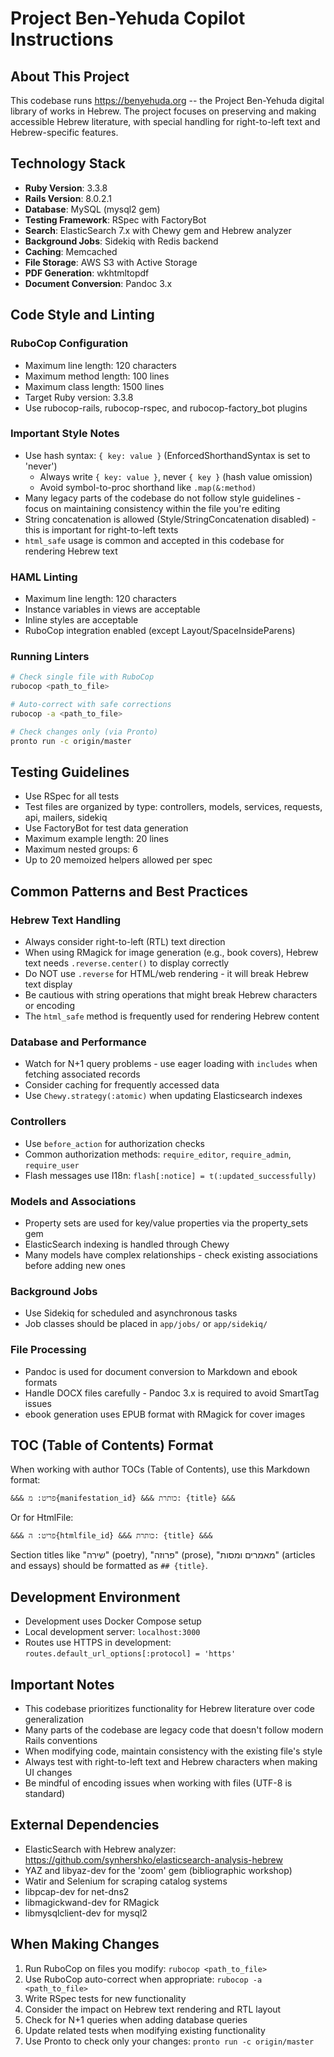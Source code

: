 # Project Ben-Yehuda Copilot Instructions

## About This Project

This codebase runs https://benyehuda.org -- the Project Ben-Yehuda digital library of works in Hebrew. The project focuses on preserving and making accessible Hebrew literature, with special handling for right-to-left text and Hebrew-specific features.

## Technology Stack

- **Ruby Version**: 3.3.8
- **Rails Version**: 8.0.2.1
- **Database**: MySQL (mysql2 gem)
- **Testing Framework**: RSpec with FactoryBot
- **Search**: ElasticSearch 7.x with Chewy gem and Hebrew analyzer
- **Background Jobs**: Sidekiq with Redis backend
- **Caching**: Memcached
- **File Storage**: AWS S3 with Active Storage
- **PDF Generation**: wkhtmltopdf
- **Document Conversion**: Pandoc 3.x

## Code Style and Linting

### RuboCop Configuration
- Maximum line length: 120 characters
- Maximum method length: 100 lines
- Maximum class length: 1500 lines
- Target Ruby version: 3.3.8
- Use rubocop-rails, rubocop-rspec, and rubocop-factory_bot plugins

### Important Style Notes
- Use hash syntax: `{ key: value }` (EnforcedShorthandSyntax is set to 'never')
  - Always write `{ key: value }`, never `{ key }` (hash value omission)
  - Avoid symbol-to-proc shorthand like `.map(&:method)`
- Many legacy parts of the codebase do not follow style guidelines - focus on maintaining consistency within the file you're editing
- String concatenation is allowed (Style/StringConcatenation disabled) - this is important for right-to-left texts
- `html_safe` usage is common and accepted in this codebase for rendering Hebrew text

### HAML Linting
- Maximum line length: 120 characters
- Instance variables in views are acceptable
- Inline styles are acceptable
- RuboCop integration enabled (except Layout/SpaceInsideParens)

### Running Linters
```bash
# Check single file with RuboCop
rubocop <path_to_file>

# Auto-correct with safe corrections
rubocop -a <path_to_file>

# Check changes only (via Pronto)
pronto run -c origin/master
```

## Testing Guidelines

- Use RSpec for all tests
- Test files are organized by type: controllers, models, services, requests, api, mailers, sidekiq
- Use FactoryBot for test data generation
- Maximum example length: 20 lines
- Maximum nested groups: 6
- Up to 20 memoized helpers allowed per spec

## Common Patterns and Best Practices

### Hebrew Text Handling
- Always consider right-to-left (RTL) text direction
- When using RMagick for image generation (e.g., book covers), Hebrew text needs `.reverse.center()` to display correctly
- Do NOT use `.reverse` for HTML/web rendering - it will break Hebrew text display
- Be cautious with string operations that might break Hebrew characters or encoding
- The `html_safe` method is frequently used for rendering Hebrew content

### Database and Performance
- Watch for N+1 query problems - use eager loading with `includes` when fetching associated records
- Consider caching for frequently accessed data
- Use `Chewy.strategy(:atomic)` when updating Elasticsearch indexes

### Controllers
- Use `before_action` for authorization checks
- Common authorization methods: `require_editor`, `require_admin`, `require_user`
- Flash messages use I18n: `flash[:notice] = t(:updated_successfully)`

### Models and Associations
- Property sets are used for key/value properties via the property_sets gem
- ElasticSearch indexing is handled through Chewy
- Many models have complex relationships - check existing associations before adding new ones

### Background Jobs
- Use Sidekiq for scheduled and asynchronous tasks
- Job classes should be placed in `app/jobs/` or `app/sidekiq/`

### File Processing
- Pandoc is used for document conversion to Markdown and ebook formats
- Handle DOCX files carefully - Pandoc 3.x is required to avoid SmartTag issues
- ebook generation uses EPUB format with RMagick for cover images

## TOC (Table of Contents) Format

When working with author TOCs (Table of Contents), use this Markdown format:
```
&&& פריט: מ{manifestation_id} &&& כותרת: {title} &&&
```

Or for HtmlFile:
```
&&& פריט: ה{htmlfile_id} &&& כותרת: {title} &&&
```

Section titles like "שירה" (poetry), "פרוזה" (prose), "מאמרים ומסות" (articles and essays) should be formatted as `## {title}`.

## Development Environment

- Development uses Docker Compose setup
- Local development server: `localhost:3000`
- Routes use HTTPS in development: `routes.default_url_options[:protocol] = 'https'`

## Important Notes

- This codebase prioritizes functionality for Hebrew literature over code generalization
- Many parts of the codebase are legacy code that doesn't follow modern Rails conventions
- When modifying code, maintain consistency with the existing file's style
- Always test with right-to-left text and Hebrew characters when making UI changes
- Be mindful of encoding issues when working with files (UTF-8 is standard)

## External Dependencies

- ElasticSearch with Hebrew analyzer: https://github.com/synhershko/elasticsearch-analysis-hebrew
- YAZ and libyaz-dev for the 'zoom' gem (bibliographic workshop)
- Watir and Selenium for scraping catalog systems
- libpcap-dev for net-dns2
- libmagickwand-dev for RMagick
- libmysqlclient-dev for mysql2

## When Making Changes

1. Run RuboCop on files you modify: `rubocop <path_to_file>`
2. Use RuboCop auto-correct when appropriate: `rubocop -a <path_to_file>`
3. Write RSpec tests for new functionality
4. Consider the impact on Hebrew text rendering and RTL layout
5. Check for N+1 queries when adding database queries
6. Update related tests when modifying existing functionality
7. Use Pronto to check only your changes: `pronto run -c origin/master`
